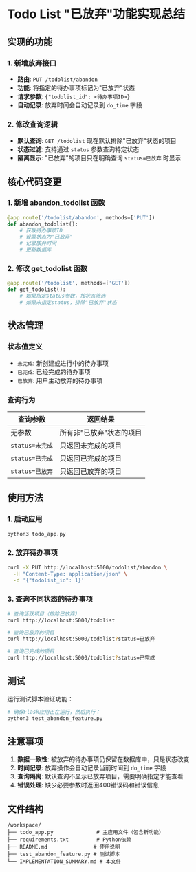 # Todo List "已放弃"功能实现总结

## 实现的功能

### 1. 新增放弃接口
- **路由**: `PUT /todolist/abandon`
- **功能**: 将指定的待办事项标记为"已放弃"状态
- **请求参数**: `{"todolist_id": <待办事项ID>}`
- **自动记录**: 放弃时间会自动记录到 `do_time` 字段

### 2. 修改查询逻辑
- **默认查询**: `GET /todolist` 现在默认排除"已放弃"状态的项目
- **状态过滤**: 支持通过 `status` 参数查询特定状态
- **隔离显示**: "已放弃"的项目只在明确查询 `status=已放弃` 时显示

## 核心代码变更

### 1. 新增 abandon_todolist 函数
```python
@app.route('/todolist/abandon', methods=['PUT'])
def abandon_todolist():
    # 获取待办事项ID
    # 设置状态为"已放弃"
    # 记录放弃时间
    # 更新数据库
```

### 2. 修改 get_todolist 函数
```python
@app.route('/todolist', methods=['GET'])
def get_todolist():
    # 如果指定status参数，按状态筛选
    # 如果未指定status，排除"已放弃"状态
```

## 状态管理

### 状态值定义
- `未完成`: 新创建或进行中的待办事项
- `已完成`: 已经完成的待办事项  
- `已放弃`: 用户主动放弃的待办事项

### 查询行为
| 查询参数 | 返回结果 |
|---------|---------|
| 无参数 | 所有非"已放弃"状态的项目 |
| `status=未完成` | 只返回未完成的项目 |
| `status=已完成` | 只返回已完成的项目 |
| `status=已放弃` | 只返回已放弃的项目 |

## 使用方法

### 1. 启动应用
```bash
python3 todo_app.py
```

### 2. 放弃待办事项
```bash
curl -X PUT http://localhost:5000/todolist/abandon \
  -H "Content-Type: application/json" \
  -d '{"todolist_id": 1}'
```

### 3. 查询不同状态的待办事项
```bash
# 查询活跃项目（排除已放弃）
curl http://localhost:5000/todolist

# 查询已放弃的项目
curl http://localhost:5000/todolist?status=已放弃

# 查询已完成的项目
curl http://localhost:5000/todolist?status=已完成
```

## 测试

运行测试脚本验证功能：
```bash
# 确保Flask应用正在运行，然后执行：
python3 test_abandon_feature.py
```

## 注意事项

1. **数据一致性**: 被放弃的待办事项仍保留在数据库中，只是状态改变
2. **时间记录**: 放弃操作会自动记录当前时间到 `do_time` 字段
3. **查询隔离**: 默认查询不显示已放弃项目，需要明确指定才能查看
4. **错误处理**: 缺少必要参数时返回400错误码和错误信息

## 文件结构

```
/workspace/
├── todo_app.py              # 主应用文件（包含新功能）
├── requirements.txt         # Python依赖
├── README.md               # 使用说明
├── test_abandon_feature.py # 测试脚本
└── IMPLEMENTATION_SUMMARY.md # 本文件
```